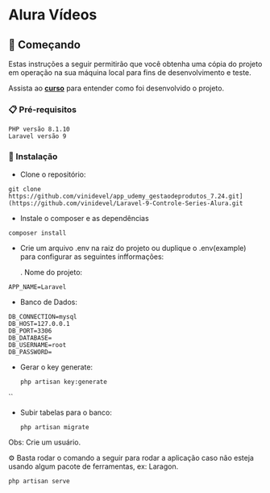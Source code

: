 # Alura Vídeos


## 🚀 Começando

Estas instruções a seguir permitirão que você obtenha uma cópia do projeto em operação na sua máquina local para fins de desenvolvimento e teste.

Assista ao **[curso]([https://www.udemy.com/course/curso-completo-do-desenvolvedor-laravel](https://www.alura.com.br/)/)** para entender como foi desenvolvido o projeto.

### 📋 Pré-requisitos

```
PHP versão 8.1.10
Laravel versão 9
```

### 🔧 Instalação

- Clone o repositório:

```
git clone https://github.com/vinidevel/app_udemy_gestaodeprodutos_7.24.git](https://github.com/vinidevel/Laravel-9-Controle-Series-Alura.git
```
- Instale o composer e as dependências

```
composer install
```

- Crie um arquivo .env na raiz do projeto ou duplique o .env(example) para configurar as seguintes infformações:

  . Nome do projeto:

```
APP_NAME=Laravel
```

- Banco de Dados:

```
DB_CONNECTION=mysql
DB_HOST=127.0.0.1
DB_PORT=3306
DB_DATABASE=
DB_USERNAME=root
DB_PASSWORD=
```

- Gerar o key generate:

  ```
  php artisan key:generate
``

- Subir tabelas para o banco:

  ```
  php artisan migrate

Obs: Crie um usuário.

⚙️ Basta rodar o comando a seguir para rodar a aplicação caso não esteja usando algum pacote de ferramentas, ex: Laragon.

```
php artisan serve
